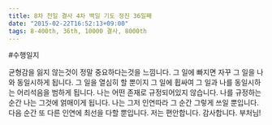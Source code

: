 ```yaml
---
title: 8차 천일 결사 4차 백일 기도 정진 36일째
date: "2015-02-22T16:52:13+09:00"
tags: 8-400th, 36th, 10000 결사, 8000th
---
```


#수행일지

균형감을 잃지 않는것이 정말 중요하다는것을 느낌니다. 그 일에 빠지면 자꾸 그 일을 나와 동일시하게 됩니다. 그 일을 열심히 할 뿐이지 그 일에 휩싸여 그 일과 나를 동일시하는 어리석음을 범하게 됩니다. 나는 어떤 존재로 규정되어있지 않습니다. 나를 규정하는 순간 나는 그것에 얽매이게 됩니다. 나는 그저 인연따라 그 순간 그렇게 쓰일 뿐입니다. 다음 순간 또 다른 인연에 최선을 다할 뿐입니다. 저는 편안합니다. 감사합니다. 부처님!
